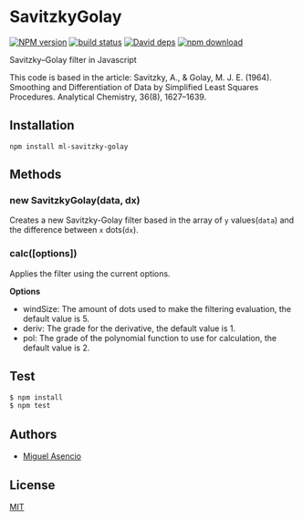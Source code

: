 # SavitzkyGolay

[![NPM version][npm-image]][npm-url]
[![build status][travis-image]][travis-url]
[![David deps][david-image]][david-url]
[![npm download][download-image]][download-url]

Savitzky–Golay filter in Javascript

This code is based in the article: Savitzky, A., & Golay, M. J. E. (1964). Smoothing and Differentiation of Data by Simplified Least Squares Procedures. Analytical Chemistry, 36(8), 1627–1639.

## Installation

`npm install ml-savitzky-golay`

## Methods
 
### new SavitzkyGolay(data, dx)

Creates a new Savitzky-Golay filter based in the array of `y` values(`data`) and the difference between `x` dots(`dx`).

### calc([options])

Applies the filter using the current options.

__Options__
* windSize: The amount of dots used to make the filtering evaluation, the default value is 5.
* deriv: The grade for the derivative, the default value is 1.
* pol: The grade of the polynomial function to use for calculation, the default value is 2.

## Test

```js
$ npm install
$ npm test
```

## Authors

- [Miguel Asencio](https://github.com/maasencioh)

## License

[MIT](./LICENSE)

[npm-image]: https://img.shields.io/npm/v/ml-savitzky-golay.svg?style=flat-square
[npm-url]: https://npmjs.org/package/ml-savitzky-golay
[travis-image]: https://img.shields.io/travis/mljs/savitzkyGolay/master.svg?style=flat-square
[travis-url]: https://travis-ci.org/mljs/savitzkyGolay
[david-image]: https://img.shields.io/david/mljs/savitzkyGolay.svg?style=flat-square
[david-url]: https://david-dm.org/mljs/savitzkyGolay
[download-image]: https://img.shields.io/npm/dm/ml-savitzkyGolay.svg?style=flat-square
[download-url]: https://npmjs.org/package/ml-savitzkyGolay
